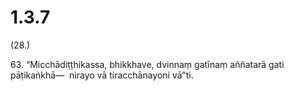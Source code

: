 

# 1.3.7



(28.)

63\. “Micchādiṭṭhikassa, bhikkhave, dvinnaṃ gatīnaṃ aññatarā gati pāṭikaṅkhā—  nirayo vā tiracchānayoni vā”ti.



